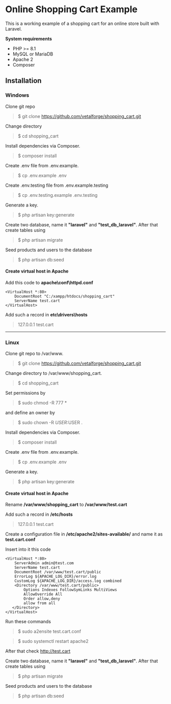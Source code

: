 # Online Shopping Cart Example

This is a working example of a shopping cart for an online store built with Laravel. 

**System requirements**
- PHP >= 8.1
- MySQL or MariaDB
- Apache 2
- Composer

## Installation
### Windows

Clone git repo
>$ git clone https://github.com/vetalforge/shopping_cart.git

Change directory 
>$ cd shopping_cart

Install dependencies via Composer.
>$ composer install

Create .env file from .env.example.
>$ cp .env.example .env

Create .env.testing file from .env.example.testing
>$ cp .env.testing.example .env.testing

Generate a key.
>$ php artisan key:generate
   
Create two database, name it **"laravel"** and **"test_db_laravel"**. After that create tables using
>$ php artisan migrate

Seed products and users to the database
>$ php artisan db:seed

#### Create virtual host in Apache 
Add this code to **apache\conf\httpd.conf**
```
<VirtualHost *:80>
    DocumentRoot "C:/xampp/htdocs/shopping_cart"
    ServerName test.cart
</VirtualHost>
```
Add such a record in **etc\drivers\hosts** 
>127.0.0.1 test.cart




***
### Linux

Clone git repo to /var/www.<br>
>$ git clone https://github.com/vetalforge/shopping_cart.git
>
Change directory to /var/www/shopping_cart.
>$ cd shopping_cart
>
Set permissions by 
>$ sudo chmod -R 777 * 
>
and define an owner by 
>$ sudo chown -R $USER:$USER .
  
Install dependencies via Composer.
>$ composer install
   
Create .env file from .env.example.
>$ cp .env.example .env
   
Generate a key.
>$ php artisan key:generate
   
#### Create virtual host in Apache 
Rename **/var/www/shopping_cart** to **/var/www/test.cart**

Add such a record in **/etc/hosts**
>127.0.0.1 test.cart
          
Create a configuration file in **/etc/apache2/sites-available/** and name it as **test.cart.conf**
           
Insert into it this code
```
<VirtualHost *:80>
    ServerAdmin admin@test.com
    ServerName test.cart
    DocumentRoot /var/www/test.cart/public
    ErrorLog ${APACHE_LOG_DIR}/error.log
    CustomLog ${APACHE_LOG_DIR}/access.log combined
    <Directory /var/www/test.cart/public>
        Options Indexes FollowSymLinks MultiViews
        AllowOverride All
        Order allow,deny
        allow from all
   </Directory>
</VirtualHost>
```
   
Run these commands
>$ sudo a2ensite test.cart.conf

>$ sudo systemctl restart apache2


After that check http://test.cart

Create two database, name it **"laravel"** and **"test_db_laravel"**. After that create tables using
>$ php artisan migrate

Seed products and users to the database
>$ php artisan db:seed

